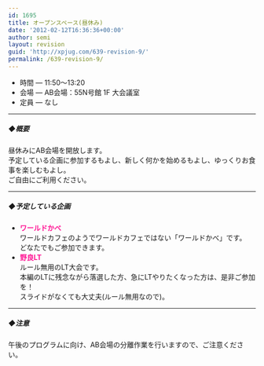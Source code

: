 ```yaml
---
id: 1695
title: オープンスペース(昼休み)
date: '2012-02-12T16:36:36+00:00'
author: semi
layout: revision
guid: 'http://xpjug.com/639-revision-9/'
permalink: /639-revision-9/
---
```


- 時間 — 11:50～13:20
- 会場 — AB会場：55N号館 1F 大会議室
- 定員 — なし

---

##### ◆概要

昼休みにAB会場を開放します。  
予定している企画に参加するもよし、新しく何かを始めるもよし、ゆっくりお食事を楽しむもよし。  
ご自由にご利用ください。

---

##### ◆予定している企画

- **<font color="#FF1493">ワールドかべ</font>**  
    ワールドカフェのようでワールドカフェではない「ワールドかべ」です。  
    どなたでもご参加できます。
- **<font color="#FF1493">野良LT</font>**  
    ルール無用のLT大会です。  
    本編のLTに残念ながら落選した方、急にLTやりたくなった方は、是非ご参加を！  
    スライドがなくても大丈夫(ルール無用なので)。

---

##### ◆注意

午後のプログラムに向け、AB会場の分離作業を行いますので、ご注意ください。